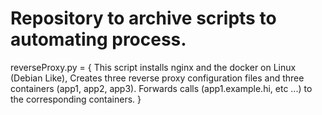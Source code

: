 # Repository to archive scripts to automating process.

reverseProxy.py = { 
    This script installs nginx and the docker on Linux (Debian Like),
    Creates three reverse proxy configuration files and three containers (app1, app2, app3). Forwards calls (app1.example.hi, etc ...) to the corresponding containers.
}

